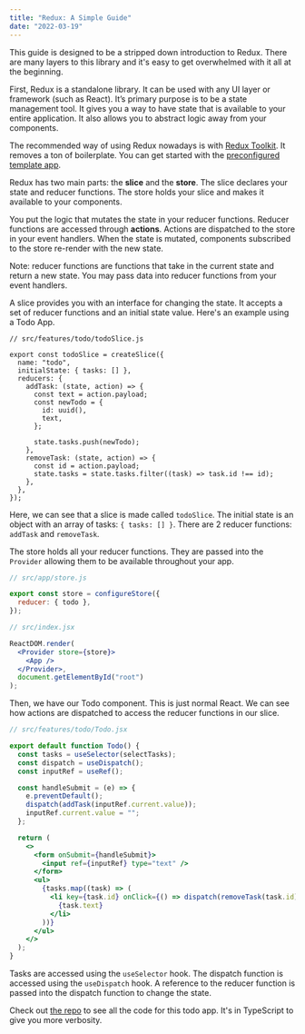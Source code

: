 ```yaml
---
title: "Redux: A Simple Guide"
date: "2022-03-19"
---
```


This guide is designed to be a stripped down introduction to Redux. There are many layers to this library and it's easy to get overwhelmed with it all at the beginning.

First, Redux is a standalone library. It can be used with any UI layer or framework (such as React). It’s primary purpose is to be a state management tool. It gives you a way to have state that is available to your entire application. It also allows you to abstract logic away from your components.

The recommended way of using Redux nowadays is with [Redux Toolkit](https://redux-toolkit.js.org/). It removes a ton of boilerplate. You can get started with the [preconfigured template app](https://redux-toolkit.js.org/introduction/getting-started).

Redux has two main parts: the **slice** and the **store**. The slice declares your state and reducer functions. The store holds your slice and makes it available to your components.

You put the logic that mutates the state in your reducer functions. Reducer functions are accessed through **actions**. Actions are dispatched to the store in your event handlers. When the state is mutated, components subscribed to the store re-render with the new state.

Note: reducer functions are functions that take in the current state and return a new state. You may pass data into reducer functions from your event handlers.

A slice provides you with an interface for changing the state. It accepts a set of reducer functions and an initial state value. Here's an example using a Todo App.

```tsx
// src/features/todo/todoSlice.js

export const todoSlice = createSlice({
  name: "todo",
  initialState: { tasks: [] },
  reducers: {
    addTask: (state, action) => {
      const text = action.payload;
      const newTodo = {
        id: uuid(),
        text,
      };

      state.tasks.push(newTodo);
    },
    removeTask: (state, action) => {
      const id = action.payload;
      state.tasks = state.tasks.filter((task) => task.id !== id);
    },
  },
});
```

Here, we can see that a slice is made called `todoSlice`. The initial state is an object with an array of tasks: `{ tasks: [] }`. There are 2 reducer functions: `addTask` and `removeTask`.

The store holds all your reducer functions. They are passed into the `Provider` allowing them to be available throughout your app.

```js
// src/app/store.js

export const store = configureStore({
  reducer: { todo },
});
```

```jsx
// src/index.jsx

ReactDOM.render(
  <Provider store={store}>
    <App />
  </Provider>,
  document.getElementById("root")
);
```

Then, we have our Todo component. This is just normal React. We can see how actions are dispatched to access the reducer functions in our slice.

```jsx
// src/features/todo/Todo.jsx

export default function Todo() {
  const tasks = useSelector(selectTasks);
  const dispatch = useDispatch();
  const inputRef = useRef();

  const handleSubmit = (e) => {
    e.preventDefault();
    dispatch(addTask(inputRef.current.value));
    inputRef.current.value = "";
  };

  return (
    <>
      <form onSubmit={handleSubmit}>
        <input ref={inputRef} type="text" />
      </form>
      <ul>
        {tasks.map((task) => (
          <li key={task.id} onClick={() => dispatch(removeTask(task.id))}>
            {task.text}
          </li>
        ))}
      </ul>
    </>
  );
}
```

Tasks are accessed using the `useSelector` hook. The dispatch function is accessed using the `useDispatch` hook. A reference to the reducer function is passed into the dispatch function to change the state.

Check out [the repo](https://github.com/neilgebhard/redux-todo-app) to see all the code for this todo app. It's in TypeScript to give you more verbosity.
